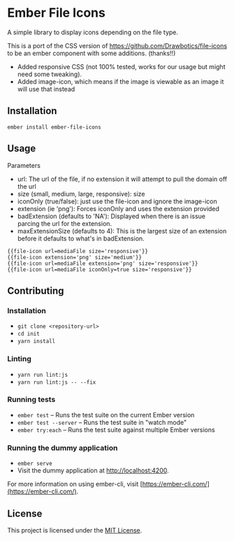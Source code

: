 Ember File Icons
==============================================================================

A simple library to display icons depending on the file type. 

This is a port of the CSS version of https://github.com/Drawbotics/file-icons to be an ember component with some additions. (thanks!!)

* Added responsive CSS (not 100% tested, works for our usage but might need some tweaking).
* Added image-icon, which means if the image is viewable as an image it will use that instead

Installation
------------------------------------------------------------------------------

```
ember install ember-file-icons
```


Usage
------------------------------------------------------------------------------
Parameters
* url: The url of the file, if no extension it will attempt to pull the domain off the url
* size (small, medium, large, responsive): size
* iconOnly (true/false): just use the file-icon and ignore the image-icon 
* extension (ie 'png'): Forces iconOnly and uses the extension provided
* badExtension (defaults to 'NA'): Displayed when there is an issue parcing the url for the extension.
* maxExtensionSize (defaults to 4): This is the largest size of an extension before it defaults to what's in badExtension.

```
{{file-icon url=mediaFile size='responsive'}}
{{file-icon extension='png' size='medium'}}
{{file-icon url=mediaFile extension='png' size='responsive'}}
{{file-icon url=mediaFile iconOnly=true size='responsive'}}
```


Contributing
------------------------------------------------------------------------------

### Installation

* `git clone <repository-url>`
* `cd init`
* `yarn install`

### Linting

* `yarn run lint:js`
* `yarn run lint:js -- --fix`

### Running tests

* `ember test` – Runs the test suite on the current Ember version
* `ember test --server` – Runs the test suite in "watch mode"
* `ember try:each` – Runs the test suite against multiple Ember versions

### Running the dummy application

* `ember serve`
* Visit the dummy application at [http://localhost:4200](http://localhost:4200).

For more information on using ember-cli, visit [https://ember-cli.com/](https://ember-cli.com/).

License
------------------------------------------------------------------------------

This project is licensed under the [MIT License](LICENSE.md).
